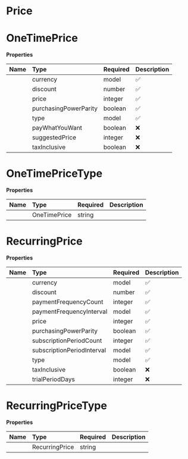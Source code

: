 # Price




# OneTimePrice



**Properties**

| Name | Type | Required | Description |
| :-------- | :----------| :----------| :----------|
    | currency | model | ✅ |  |
    | discount | number | ✅ | Discount applied to the price, represented as a percentage (0 to 100). |
    | price | integer | ✅ | The payment amount, in the smallest denomination of the currency (e.g., cents for USD). For example, to charge $1.00, pass `100`. If [`pay_what_you_want`](Self::pay_what_you_want) is set to `true`, this field represents the **minimum** amount the customer must pay. |
    | purchasingPowerParity | boolean | ✅ | Indicates if purchasing power parity adjustments are applied to the price. Purchasing power parity feature is not available as of now. |
    | type | model | ✅ |  |
    | payWhatYouWant | boolean | ❌ | Indicates whether the customer can pay any amount they choose. If set to `true`, the [`price`](Self::price) field is the minimum amount. |
    | suggestedPrice | integer | ❌ | A suggested price for the user to pay. This value is only considered if [`pay_what_you_want`](Self::pay_what_you_want) is `true`. Otherwise, it is ignored. |
    | taxInclusive | boolean | ❌ | Indicates if the price is tax inclusive. |

# OneTimePriceType



**Properties**

| Name | Type | Required | Description |
| :-------- | :----------| :----------| :----------|
    | OneTimePrice | string |  | one_time_price |



# RecurringPrice



**Properties**

| Name | Type | Required | Description |
| :-------- | :----------| :----------| :----------|
    | currency | model | ✅ |  |
    | discount | number | ✅ | Discount applied to the price, represented as a percentage (0 to 100). |
    | paymentFrequencyCount | integer | ✅ | Number of units for the payment frequency. For example, a value of `1` with a `payment_frequency_interval` of `month` represents monthly payments. |
    | paymentFrequencyInterval | model | ✅ |  |
    | price | integer | ✅ | The payment amount. Represented in the lowest denomination of the currency (e.g., cents for USD). For example, to charge $1.00, pass `100`. |
    | purchasingPowerParity | boolean | ✅ | Indicates if purchasing power parity adjustments are applied to the price. Purchasing power parity feature is not available as of now |
    | subscriptionPeriodCount | integer | ✅ | Number of units for the subscription period. For example, a value of `12` with a `subscription_period_interval` of `month` represents a one-year subscription. |
    | subscriptionPeriodInterval | model | ✅ |  |
    | type | model | ✅ |  |
    | taxInclusive | boolean | ❌ | Indicates if the price is tax inclusive |
    | trialPeriodDays | integer | ❌ | Number of days for the trial period. A value of `0` indicates no trial period. |

# RecurringPriceType



**Properties**

| Name | Type | Required | Description |
| :-------- | :----------| :----------| :----------|
    | RecurringPrice | string |  | recurring_price |






<!-- This file was generated by liblab | https://liblab.com/ -->